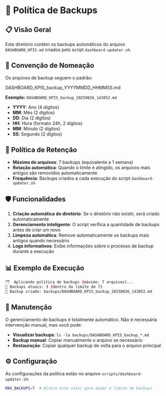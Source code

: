 # 📁 Política de Backups

## 📋 Visão Geral

Este diretório contém os backups automáticos do arquivo `DASHBOARD_KPIS.md` criados pelo script `dashboard-updater.sh`.

## 🎯 Convenção de Nomeação

Os arquivos de backup seguem o padrão:

DASHBOARD_KPIS_backup_YYYYMMDD_HHMMSS.md

**Exemplo:** `DASHBOARD_KPIS_backup_20250826_143052.md`

- **YYYY**: Ano (4 dígitos)
- **MM**: Mês (2 dígitos)
- **DD**: Dia (2 dígitos)
- **HH**: Hora (formato 24h, 2 dígitos)
- **MM**: Minuto (2 dígitos)
- **SS**: Segundo (2 dígitos)

## 🔄 Política de Retenção

- **Máximo de arquivos**: 7 backups (equivalente a 1 semana)
- **Rotação automática**: Quando o limite é atingido, os arquivos mais antigos são removidos automaticamente
- **Frequência**: Backups criados a cada execução do script `dashboard-updater.sh`

## 🛡️ Funcionalidades

1. **Criação automática do diretório**: Se o diretório não existir, será criado automaticamente
2. **Gerenciamento inteligente**: O script verifica a quantidade de backups antes de criar um novo
3. **Limpeza automática**: Remove automaticamente os backups mais antigos quando necessário
4. **Logs informativos**: Exibe informações sobre o processo de backup durante a execução

## 📊 Exemplo de Execução

```bash
🗂️  Aplicando política de backups (máximo: 7 arquivos)...
📂 Backups atuais: 3 (dentro do limite de 7)
💾 Backup criado: backups/DASHBOARD_KPIS_backup_20250826_143052.md
```

## 🔧 Manutenção

O gerenciamento de backups é totalmente automático. Não é necessária intervenção manual, mas você pode:

- **Visualizar backups**: `ls -la backups/DASHBOARD_KPIS_backup_*.md`
- **Backup manual**: Copiar manualmente o arquivo se necessário
- **Restauração**: Copiar qualquer backup de volta para o arquivo principal

## ⚙️ Configuração

As configurações da política estão no arquivo `scripts/dashboard-updater.sh`:

```bash
MAX_BACKUPS=7  # Altere este valor para mudar o limite de backups
```
